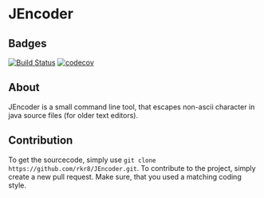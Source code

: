 # JEncoder

## Badges
[![Build Status](https://travis-ci.org/rkr8/JEncoder.svg?branch=master)](https://travis-ci.org/rkr8/JEncoder)
[![codecov](https://codecov.io/gh/rkr8/JEncoder/branch/master/graph/badge.svg)](https://codecov.io/gh/rkr8/JEncoder)

## About
JEncoder is a small command line tool, that escapes non-ascii character in java source files (for older text editors).

## Contribution
To get the sourcecode, simply use `git clone https://github.com/rkr8/JEncoder.git`.
To contribute to the project, simply create a new pull request. Make sure, that you used a matching coding style.